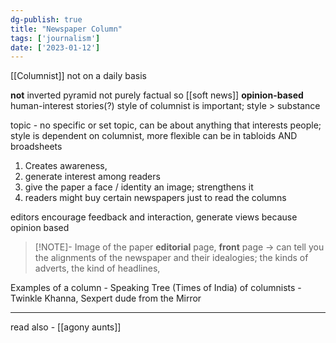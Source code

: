 ```yaml
---
dg-publish: true
title: "Newspaper Column"
tags: ['journalism']
date: ['2023-01-12']
---
```


[[Columnist]] 
not on a daily basis

**not** inverted pyramid 
not purely factual so [[soft news]]
**opinion-based**
human-interest stories(?)
style of columnist is important; style > substance

topic - no specific or set topic, can be about anything that interests people; 
style is dependent on columnist, more flexible
can be in tabloids AND broadsheets

1. Creates awareness, 
2. generate interest among readers
3. give the paper a face / identity 
   an image; strengthens it 
4. readers might buy certain newspapers just to read the columns

editors encourage feedback and interaction, generate views because opinion based

> [!NOTE]- Image of the paper
> **editorial** page, **front** page -> can tell you the alignments of the newspaper and their idealogies; 
> the kinds of adverts, the kind of headlines, 


Examples of a column - Speaking Tree (Times of India)
of columnists - Twinkle Khanna, Sexpert dude from the Mirror

---
read also - [[agony aunts]]
